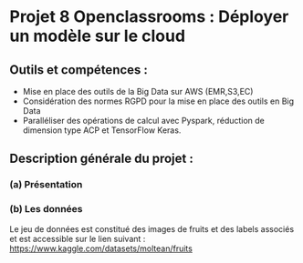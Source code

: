 # Projet 8 Openclassrooms : Déployer un modèle sur le cloud 

## Outils et compétences : 
- Mise en place des outils de la Big Data sur AWS (EMR,S3,EC)
- Considération des normes RGPD pour la mise en place des outils en Big Data
- Paralléliser des opérations de calcul avec Pyspark, réduction de dimension type ACP et TensorFlow Keras.
  
## Description générale du projet : 
### (a) Présentation

### (b) Les données 
Le jeu de données est constitué des images de fruits et des labels associés et est accessible sur le lien suivant : https://www.kaggle.com/datasets/moltean/fruits
